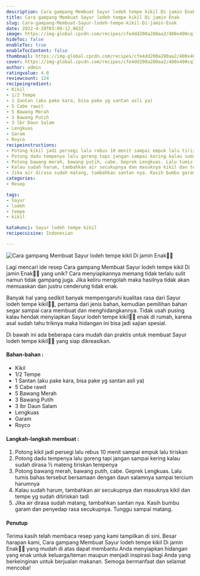 ```yaml
---
description: Cara gampang Membuat Sayur lodeh tempe kikil Di jamin Enak"
title: Cara gampang Membuat Sayur lodeh tempe kikil Di jamin Enak
slug: Cara-gampang-Membuat-Sayur-lodeh-tempe-kikil-Di-jamin-Enak
date: 2022-4-20T03:09:12.063Z
image: https://img-global.cpcdn.com/recipes/cfe4dd200a280aa2/400x400cq70/photo.jpg
hideToc: false
enableToc: true
enableTocContent: false
thumbnail: https://img-global.cpcdn.com/recipes/cfe4dd200a280aa2/400x400cq70/photo.jpg
cover: https://img-global.cpcdn.com/recipes/cfe4dd200a280aa2/400x400cq70/photo.jpg
author: admin
ratingvalue: 4.8
reviewcount: 124
recipeingredient:
- Kikil
- 1/2 Tempe
- 1 Santan (aku pake kara, bisa pake yg santan asli ya)
- 5 Cabe rawit
- 5 Bawang Merah
- 3 Bawang Putih
- 3 lbr Daun Salam
- Lengkuas
- Garam
- Royco
recipeinstructions:
- Potong kikil jadi persegi lalu rebus 10 menit sampai empuk lalu tiriskan
- Potong dadu tempenya lalu goreng tapi jangan sampai kering kalau sudah dirasa ½ mateng tiriskan tempenya
- Potong bawang merah, bawang putih, cabe. Geprek Lengkuas. Lalu tumis bahas tersebut bersamaan dengan daun salamnya sampai tercium harumnya
- Kalau sudah harum, tambahkan air secukupnya dan masuknya kikil dan tempe yg sudah ditiriskan tadi
- Jika air dirasa sudah matang, tambahkan santan nya. Kasih bumbu garam dan penyedap rasa secukupnya. Tunggu sampai matang.
categories:
- Resep

tags:
- Sayur
- lodeh
- tempe
- kikil

katakunci: Sayur lodeh tempe kikil
recipecuisine: Indonesian

---
```


![Cara gampang Membuat Sayur lodeh tempe kikil Di jamin Enak👩‍🍳](https://img-global.cpcdn.com/recipes/cfe4dd200a280aa2/400x400cq70/photo.jpg)

Lagi mencari ide resep Cara gampang Membuat Sayur lodeh tempe kikil Di jamin Enak👩‍🍳 yang unik? Cara menyiapkannya memang tidak terlalu sulit namun tidak gampang juga. Jika keliru mengolah maka hasilnya tidak akan memuaskan dan justru cenderung tidak enak.

Banyak hal yang sedikit banyak mempengaruhi kualitas rasa dari Sayur lodeh tempe kikil👩‍🍳, pertama dari jenis bahan, kemudian pemilihan bahan segar sampai cara membuat dan menghidangkannya. Tidak usah pusing kalau hendak menyiapkan Sayur lodeh tempe kikil👩‍🍳 enak di rumah, karena asal sudah tahu triknya maka hidangan ini bisa jadi sajian spesial.

Di bawah ini ada beberapa cara mudah dan praktis untuk membuat Sayur lodeh tempe kikil👩‍🍳 yang siap dikreasikan.

<!--inarticleads1-->

#### Bahan-bahan :

- Kikil
- 1/2 Tempe
- 1 Santan (aku pake kara, bisa pake yg santan asli ya)
- 5 Cabe rawit
- 5 Bawang Merah
- 3 Bawang Putih
- 3 lbr Daun Salam
- Lengkuas
- Garam
- Royco

<!--inarticleads2-->

#### Langkah-langkah membuat :

1. Potong kikil jadi persegi lalu rebus 10 menit sampai empuk lalu tiriskan
1. Potong dadu tempenya lalu goreng tapi jangan sampai kering kalau sudah dirasa ½ mateng tiriskan tempenya
1. Potong bawang merah, bawang putih, cabe. Geprek Lengkuas. Lalu tumis bahas tersebut bersamaan dengan daun salamnya sampai tercium harumnya
1. Kalau sudah harum, tambahkan air secukupnya dan masuknya kikil dan tempe yg sudah ditiriskan tadi
1. Jika air dirasa sudah matang, tambahkan santan nya. Kasih bumbu garam dan penyedap rasa secukupnya. Tunggu sampai matang.

#### Penutup

Terima kasih telah membaca resep yang kami tampilkan di sini. Besar harapan kami, Cara gampang Membuat Sayur lodeh tempe kikil Di jamin Enak👩‍🍳 yang mudah di atas dapat membantu Anda menyiapkan hidangan yang enak untuk keluarga/teman maupun menjadi inspirasi bagi Anda yang berkeinginan untuk berjualan makanan. Semoga bermanfaat dan selamat mencoba!